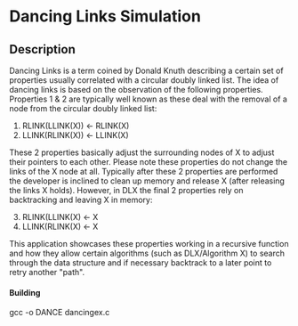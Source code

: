 # Dancing Links Simulation

## Description

Dancing Links is a term coined by Donald Knuth describing a certain set of properties usually correlated with a circular doubly linked list. The idea of dancing links is based on the observation of the following properties. Properties 1 & 2 are typically well known as these deal with the removal of a node from the circular doubly linked list:

1. RLINK(LLINK(X)) <- RLINK(X)
2. LLINK(RLINK(X)) <- LLINK(X)

These 2 properties basically adjust the surrounding nodes of X to adjust their pointers to each other. Please note these properties do not change the links of the X node at all. Typically after these 2 properties are performed the developer is inclined to clean up memory and release X (after releasing the links X holds). However, in DLX the final 2 properties rely on backtracking and leaving X in memory:

3. RLINK(LLINK(X) <- X
4. LLINK(RLINK(X) <- X
      
This application showcases these properties working in a recursive function and how they allow certain algorithms (such as DLX/Algorithm X) to search through the data structure and if necessary backtrack to a later point to retry another "path".

#### Building

gcc -o DANCE dancingex.c